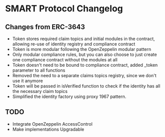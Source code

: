 # SMART Protocol Changelog

## Changes from ERC-3643

- Token stores required claim topics and initial modules in the contract, allowing re-use of identity registry and compliance contract
- Token is more modular following the OpenZeppelin modular pattern
- Only modular compliance rules, but you can also choose to just create one compliance contract without the modules at all
- Token doesn't need to be bound to compliance contract, added _token parameter to all functions
- Removed the need to a separate claims topics registry, since we don't use it anymore
- Token will be passed in isVerified function to check if the identity has all the necessary claim topics
- Simplified the identity factory using proxy 1967 pattern.

## TODO
- Integrate OpenZeppelin AccessControl
- Make implementations Upgradable